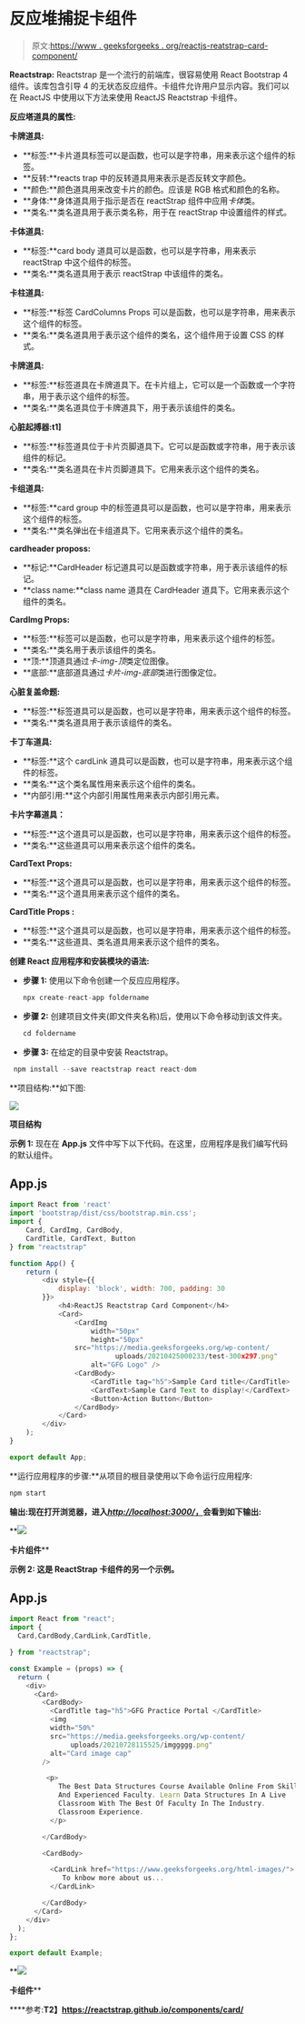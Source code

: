 # 反应堆捕捉卡组件

> 原文:[https://www . geeksforgeeks . org/reactjs-reatstrap-card-component/](https://www.geeksforgeeks.org/reactjs-reactstrap-card-component/)

**Reactstrap:** Reactstrap 是一个流行的前端库，很容易使用 React Bootstrap 4 组件。该库包含引导 4 的无状态反应组件。卡组件允许用户显示内容。我们可以在 ReactJS 中使用以下方法来使用 ReactJS Reactstrap 卡组件。

**反应塔道具的属性:**

**卡牌道具:**

*   **标签:**卡片道具标签可以是函数，也可以是字符串，用来表示这个组件的标签。
*   **反转:**reacts trap 中的反转道具用来表示是否反转文字颜色。
*   **颜色:**颜色道具用来改变卡片的颜色。应该是 RGB 格式和颜色的名称。
*   **身体:**身体道具用于指示是否在 reactStrap 组件中应用*卡体*类。
*   **类名:**类名道具用于表示类名称，用于在 reactStrap 中设置组件的样式。

**卡体道具:**

*   **标签:**card body 道具可以是函数，也可以是字符串，用来表示 reactStrap 中这个组件的标签。
*   **类名:**类名道具用于表示 reactStrap 中该组件的类名。

**卡柱道具:**

*   **标签:**标签 CardColumns Props 可以是函数，也可以是字符串，用来表示这个组件的标签。
*   **类名:**类名道具用于表示这个组件的类名，这个组件用于设置 CSS 的样式。

**卡牌道具:**

*   **标签:**标签道具在卡牌道具下。在卡片组上，它可以是一个函数或一个字符串，用于表示这个组件的标签。
*   **类名:**类名道具位于卡牌道具下，用于表示该组件的类名。

**心脏起搏器:t1]**

*   **标签:**标签道具位于卡片页脚道具下。它可以是函数或字符串，用于表示该组件的标记。
*   **类名:**类名道具在卡片页脚道具下。它用来表示这个组件的类名。

**卡组道具:**

*   **标签:**card group 中的标签道具可以是函数，也可以是字符串，用来表示这个组件的标签。
*   **类名:**类名弹出在卡组道具下。它用来表示这个组件的类名。

**cardheader proposs:**

*   **标记:**CardHeader 标记道具可以是函数或字符串，用于表示该组件的标记。
*   **class name:**class name 道具在 CardHeader 道具下。它用来表示这个组件的类名。

**CardImg Props:**

*   **标签:**标签可以是函数，也可以是字符串，用来表示这个组件的标签。
*   **类名:**类名用于表示该组件的类名。
*   **顶:**顶道具通过*卡-img-顶*类定位图像。
*   **底部:**底部道具通过*卡片-img-底部*类进行图像定位。

**心脏复盖命题:**

*   **标签:**标签道具可以是函数，也可以是字符串，用来表示这个组件的标签。
*   **类名:**类名道具用于表示该组件的类名。

**卡丁车道具:**

*   **标签:**这个 cardLink 道具可以是函数，也可以是字符串，用来表示这个组件的标签。
*   **类名:**这个类名属性用来表示这个组件的类名。
*   **内部引用:**这个内部引用属性用来表示内部引用元素。

**卡片字幕道具：**

*   **标签:**这个道具可以是函数，也可以是字符串，用来表示这个组件的标签。
*   **类名:**这些道具可以用来表示这个组件的类名。

**CardText Props:**

*   **标签:**这个道具可以是函数，也可以是字符串，用来表示这个组件的标签。
*   **类名:**这个道具用来表示这个组件的类名。

**CardTitle Props :**

*   **标签:**这个道具可以是函数，也可以是字符串，用来表示这个组件的标签。
*   **类名:**这些道具、类名道具用来表示这个组件的类名。

**创建 React 应用程序和安装模块的语法:**

*   **步骤 1:** 使用以下命令创建一个反应应用程序。

    ```jsx
    npx create-react-app foldername
    ```

*   **步骤 2:** 创建项目文件夹(即文件夹名称)后，使用以下命令移动到该文件夹。

    ```jsx
    cd foldername
    ```

*   **步骤 3:** 在给定的目录中安装 Reactstrap。

```jsx
 npm install --save reactstrap react react-dom
```

**项目结构:**如下图:

![](img/f04ae0d8b722a9fff0bd9bd138b29c23.png)

**项目结构**

**示例 1:** 现在在 **App.js** 文件中写下以下代码。在这里，应用程序是我们编写代码的默认组件。

## App.js

```jsx
import React from 'react'
import 'bootstrap/dist/css/bootstrap.min.css';
import {
    Card, CardImg, CardBody,
    CardTitle, CardText, Button
} from "reactstrap"

function App() {
    return (
        <div style={{
            display: 'block', width: 700, padding: 30
        }}>
            <h4>ReactJS Reactstrap Card Component</h4>
            <Card>
                <CardImg
                    width="50px"
                    height="50px"
                src="https://media.geeksforgeeks.org/wp-content/
                          uploads/20210425000233/test-300x297.png"
                    alt="GFG Logo" />
                <CardBody>
                    <CardTitle tag="h5">Sample Card title</CardTitle>
                    <CardText>Sample Card Text to display!</CardText>
                    <Button>Action Button</Button>
                </CardBody>
            </Card>
        </div>
    );
}

export default App;
```

**运行应用程序的步骤:**从项目的根目录使用以下命令运行应用程序:

```jsx
npm start
```

**输出:**现在打开浏览器，进入**[***http://localhost:3000/***，](http://localhost:3000/,)会看到如下输出:**

**![](img/8cefc0decadf307719302c0f36390cc6.png)

**卡片组件**** 

****示例 2:** 这是 ReactStrap 卡组件的另一个示例。**

## **App.js**

```jsx
import React from "react";
import {
  Card,CardBody,CardLink,CardTitle,

} from "reactstrap";

const Example = (props) => {
  return (
    <div>
      <Card>
        <CardBody>
          <CardTitle tag="h5">GFG Practice Portal </CardTitle>
          <img
          width="50%"
          src="https://media.geeksforgeeks.org/wp-content/
               uploads/20210728115525/imggggg.png"
          alt="Card image cap"
        />

         <p>
            The Best Data Structures Course Available Online From Skilled 
            And Experienced Faculty. Learn Data Structures In A Live 
            Classroom With The Best Of Faculty In The Industry. 
            Classroom Experience.
          </p>

        </CardBody>

        <CardBody>

          <CardLink href="https://www.geeksforgeeks.org/html-images/">
             To knbow more about us... 
          </CardLink>

        </CardBody>
      </Card>
    </div>
  );
};

export default Example;
```

**![](img/520bd8cf6d13307de8f8bb8c8bbdc953.png)

**卡组件**** 

****参考:**T2】https://reactstrap.github.io/components/card/**